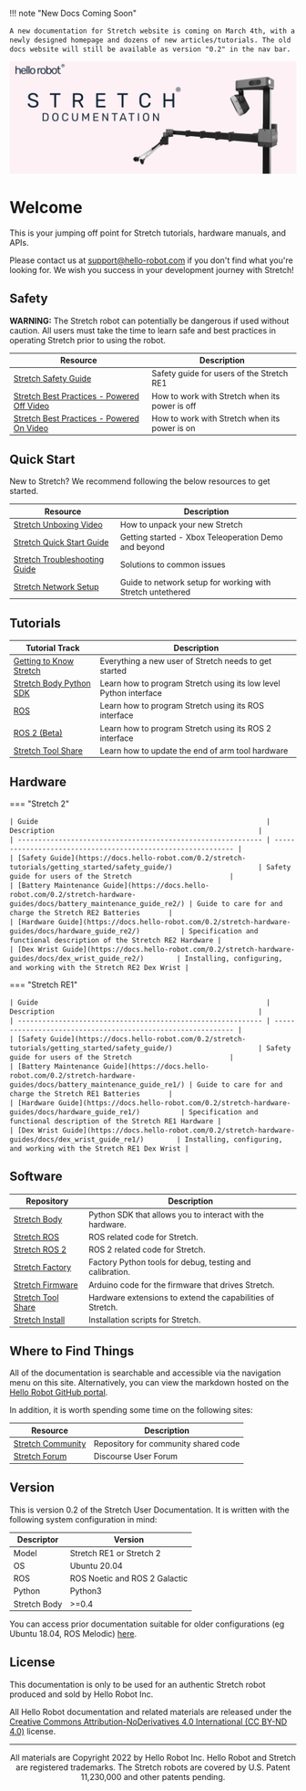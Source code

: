 !!! note "New Docs Coming Soon"

    A new documentation for Stretch website is coming on March 4th, with a newly designed homepage and dozens of new articles/tutorials. The old docs website will still be available as version "0.2" in the nav bar.

![](./images/banner.png)

# Welcome
This is your jumping off point for Stretch tutorials, hardware manuals, and APIs. 

Please contact us at [support@hello-robot.com](mailto:support@hello-robot.com) if you don't find what you're looking for. We wish you success in your development journey with Stretch!

## Safety

**WARNING:** The Stretch robot can potentially be dangerous if used without caution. All users must take the time to learn safe and best practices in operating Stretch prior to using the robot.

| Resource                                                     | Description                                    |
| ------------------------------------------------------------ | ---------------------------------------------- |
| [Stretch Safety Guide](https://docs.hello-robot.com/0.2/stretch-tutorials/getting_started/safety_guide/)                | Safety guide for users of the Stretch RE1      |
| [Stretch Best Practices - Powered Off Video](https://youtu.be/mQdOGEksdYM) | How to work with Stretch when its power is off |
| [Stretch Best Practices - Powered On Video](https://youtu.be/iEaapHNfEWA) | How to work with Stretch when its power is on  |

## Quick Start
New to Stretch? We recommend following the below resources to get started.

| Resource                                                  | Description                                           |
| --------------------------------------------------------- | ----------------------------------------------------- |
| [Stretch Unboxing Video](https://youtu.be/O-6VrqqGlig)    | How to unpack your new Stretch                        |
| [Stretch Quick Start Guide](https://docs.hello-robot.com/0.2/stretch-tutorials/getting_started/quick_start_guide_re2/)         | Getting started  - Xbox Teleoperation Demo and beyond |
| [Stretch Troubleshooting Guide](https://docs.hello-robot.com/0.2/stretch-tutorials/getting_started/troubleshooting_guide/) | Solutions to common issues                            |
| [Stretch Network Setup](https://docs.hello-robot.com/0.2/stretch-tutorials/getting_started/untethered_operation/)   | Guide to network setup for working with Stretch untethered |

## Tutorials

| Tutorial Track                                         | Description                                                       |
|--------------------------------------------------------|-------------------------------------------------------------------|
| [Getting to Know Stretch](https://docs.hello-robot.com/0.2/stretch-tutorials/getting_started/) | Everything a new user of Stretch needs to get started             |
| [Stretch Body Python SDK](https://docs.hello-robot.com/0.2/stretch-tutorials/stretch_body/)               | Learn how to program Stretch using its low level Python interface |
| [ROS](https://docs.hello-robot.com/0.2/stretch-tutorials/ros1/)                                | Learn how to program Stretch using its ROS interface              |
| [ROS 2 (Beta)](https://docs.hello-robot.com/0.2/stretch-tutorials/ros2/)                       | Learn how to program Stretch using its ROS 2 interface             |
| [Stretch Tool Share](https://docs.hello-robot.com/0.2/stretch-tutorials/stretch_tool_share/)   | Learn how to update the end of arm tool hardware                  |

## Hardware

=== "Stretch 2"
    
    | Guide                                                        | Description                                                  |
    | ------------------------------------------------------------ | ------------------------------------------------------------ |
    | [Safety Guide](https://docs.hello-robot.com/0.2/stretch-tutorials/getting_started/safety_guide/)                     | Safety guide for users of the Stretch                        |
    | [Battery Maintenance Guide](https://docs.hello-robot.com/0.2/stretch-hardware-guides/docs/battery_maintenance_guide_re2/) | Guide to care for and charge the Stretch RE2 Batteries       |
    | [Hardware Guide](https://docs.hello-robot.com/0.2/stretch-hardware-guides/docs/hardware_guide_re2/)          | Specification and functional description of the Stretch RE2 Hardware |
    | [Dex Wrist Guide](https://docs.hello-robot.com/0.2/stretch-hardware-guides/docs/dex_wrist_guide_re2/)        | Installing, configuring, and working with the Stretch RE2 Dex Wrist |

=== "Stretch RE1"
    
    | Guide                                                        | Description                                                  |
    | ------------------------------------------------------------ | ------------------------------------------------------------ |
    | [Safety Guide](https://docs.hello-robot.com/0.2/stretch-tutorials/getting_started/safety_guide/)                     | Safety guide for users of the Stretch                        |
    | [Battery Maintenance Guide](https://docs.hello-robot.com/0.2/stretch-hardware-guides/docs/battery_maintenance_guide_re1/) | Guide to care for and charge the Stretch RE1 Batteries       |
    | [Hardware Guide](https://docs.hello-robot.com/0.2/stretch-hardware-guides/docs/hardware_guide_re1/)          | Specification and functional description of the Stretch RE1 Hardware |
    | [Dex Wrist Guide](https://docs.hello-robot.com/0.2/stretch-hardware-guides/docs/dex_wrist_guide_re1/)        | Installing, configuring, and working with the Stretch RE1 Dex Wrist |

## Software

| Repository                                               | Description                                        |
|---------------------------------------------------------|----------------------------------------------------|
| [Stretch Body](https://github.com/hello-robot/stretch_body) | Python SDK that allows you to interact with the hardware. |
| [Stretch ROS](https://github.com/hello-robot/stretch_ros)   | ROS related code for Stretch. |
| [Stretch ROS 2](https://github.com/hello-robot/stretch_ros2) | ROS 2 related code for Stretch. |
| [Stretch Factory](https://github.com/hello-robot/stretch_factory) | Factory Python tools for debug, testing and calibration. |
| [Stretch Firmware](https://github.com/hello-robot/stretch_firmware) | Arduino code for the firmware that drives Stretch. |
| [Stretch Tool Share](https://github.com/hello-robot/stretch_tool_share) | Hardware extensions to extend the capabilities of Stretch. |
| [Stretch Install](https://github.com/hello-robot/stretch_install) | Installation scripts for Stretch. |

## Where to Find Things 
All of the documentation is searchable and accessible via the navigation menu on this site. Alternatively, you can view the markdown hosted on the [Hello Robot GitHub portal](https://github.com/hello-robot).

In addition, it is worth spending some time on the following sites:

| Resource                                                                | Description                                                  |
|-------------------------------------------------------------------------|--------------------------------------------------------------|
| [Stretch Community](https://github.com/hello-robot/stretch_community)                            | Repository for community shared code                         |
| [Stretch Forum](https://forum.hello-robot.com/)                           | Discourse User Forum                                         |

## Version
This is version 0.2 of the Stretch User Documentation. It is written with the following system configuration in mind:

| Descriptor                 | Version                |
|--------------------------|----------------------------|
| Model                    | Stretch RE1 or Stretch 2 |
| OS                       | Ubuntu 20.04               |
| ROS | ROS Noetic and ROS 2 Galactic        |
| Python                   | Python3                    |
| Stretch Body| >=0.4                     |

You can access prior documentation suitable for older configurations (eg Ubuntu 18.04, ROS Melodic) [here](https://docs.hello-robot.com/0.1/).

## License

This documentation is only to be used for an authentic Stretch robot produced and sold by Hello Robot Inc. 

All Hello Robot documentation and related materials are released under the [Creative Commons Attribution-NoDerivatives 4.0 International (CC BY-ND 4.0)](https://creativecommons.org/licenses/by-nd/4.0) license.

------
<div align="center"> All materials are Copyright 2022 by Hello Robot Inc. Hello Robot and Stretch are registered trademarks. The Stretch robots are covered by U.S. Patent 11,230,000 and other patents pending.</div>



